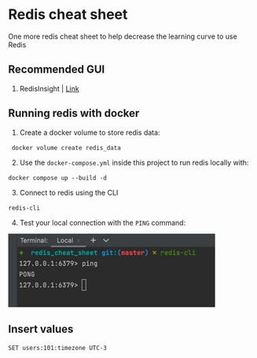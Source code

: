 # Redis cheat sheet

One more redis cheat sheet to help decrease the learning curve to use Redis

## Recommended GUI

1. RedisInsight | [Link](https://redislabs.com/redis-enterprise/redis-insight/)

## Running redis with docker

1. Create a docker volume to store redis data:

```shell
 docker volume create redis_data
```

2. Use the `docker-compose.yml` inside this project to run redis locally with:

```shell
docker compose up --build -d
```

3. Connect to redis using the CLI

```shell
redis-cli
```

4. Test your local connection with the `PING` command:

![img.png](images/redis-cli.png)

## Insert values

```
SET users:101:timezone UTC-3
```
